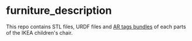 # furniture_description
This repo contains STL files, URDF files and [AR tags bundles](http://wiki.ros.org/ar_track_alvar) of each parts of the IKEA children's chair.
